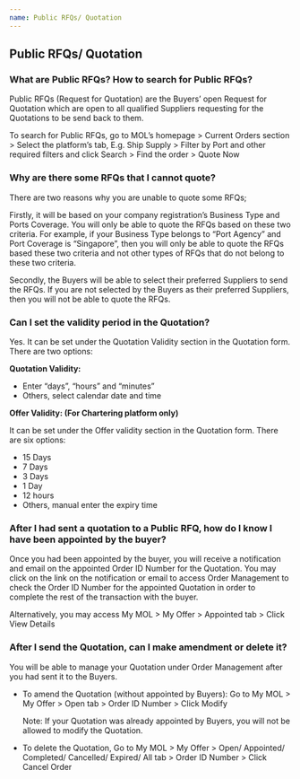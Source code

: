 ```yaml
---
name: Public RFQs/ Quotation
---
```


## Public RFQs/ Quotation

###  What are Public RFQs? How to search for Public RFQs?

Public RFQs (Request for Quotation) are the Buyers’ open Request for Quotation which are open to all qualified Suppliers requesting for the Quotations to be send back to them.

To search for Public RFQs, go to MOL’s homepage > Current Orders section > Select the platform’s tab, E.g. Ship Supply > Filter by Port and other required filters and click Search > Find the order > Quote Now

###  Why are there some RFQs that I cannot quote?

There are two reasons why you are unable to quote some RFQs;

Firstly, it will be based on your company registration’s Business Type and Ports Coverage. You will only be able to quote the RFQs based on these two criteria. For example, if your Business Type belongs to “Port Agency” and Port Coverage is “Singapore”, then you will only be able to quote the RFQs based these two criteria and not other types of RFQs that do not belong to these two criteria.

Secondly, the Buyers will be able to select their preferred Suppliers to send the RFQs. If you are not selected by the Buyers as their preferred Suppliers, then you will not be able to quote the RFQs.

###  Can I set the validity period in the Quotation?

Yes. It can be set under the Quotation Validity section in the Quotation form. There are two options:

**Quotation Validity:**

-	Enter “days”, “hours” and “minutes”
-	Others, select calendar date and time

**Offer Validity: (For Chartering platform only)**

It can be set under the Offer validity section in the Quotation form. There are six options:

-	15 Days
-	7 Days
-	3 Days
-	1 Day
-	12 hours
-	Others, manual enter the expiry time

###  After I had sent a quotation to a Public RFQ, how do I know I have been appointed by the buyer?

Once you had been appointed by the buyer, you will receive a notification and email on the appointed Order ID Number for the Quotation. You may click on the link on the notification or email to access Order Management to check the Order ID Number for the appointed Quotation in order to complete the rest of the transaction with the buyer. 

Alternatively, you may access My MOL > My Offer > Appointed tab > Click View Details

###  After I send the Quotation, can I make amendment or delete it?

You will be able to manage your Quotation under Order Management after you had sent it to the Buyers. 

-	To amend the Quotation (without appointed by Buyers): Go to My MOL > My Offer > Open tab > Order ID Number > Click Modify

	Note: If your Quotation was already appointed by Buyers, you will not be allowed to modify the Quotation. 

-	To delete the Quotation, Go to My MOL > My Offer > Open/ Appointed/ Completed/ Cancelled/ Expired/ All tab > Order ID Number > Click Cancel Order 

